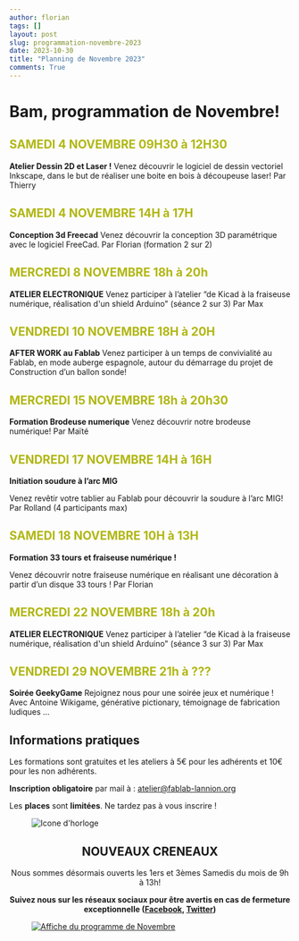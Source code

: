 ```yaml
---
author: florian
tags: []
layout: post
slug: programmation-novembre-2023
date: 2023-10-30
title: "Planning de Novembre 2023"
comments: True
---
```

Bam, programmation de Novembre!
========

<span style="color: #B1B714">SAMEDI 4 NOVEMBRE 09H30 à 12H30</span>
--------
**Atelier Dessin 2D et Laser !**
Venez découvrir le logiciel de dessin vectoriel Inkscape, dans le but de réaliser une boite en bois à découpeuse laser! Par Thierry

<span style="color: #B1B714">SAMEDI 4 NOVEMBRE 14H à 17H</span>
--------
**Conception 3d Freecad**
Venez découvrir la conception 3D paramétrique avec le logiciel FreeCad. Par Florian (formation 2 sur 2)

<span style="color: #B1B714">MERCREDI 8 NOVEMBRE 18h à 20h</span>
--------
**ATELIER ELECTRONIQUE**
Venez participer à l’atelier “de Kicad à la fraiseuse numérique, réalisation d'un shield Arduino" (séance 2 sur 3)
Par Max


<span style="color: #B1B714">VENDREDI 10 NOVEMBRE 18H à 20H</span>
--------
**AFTER WORK au Fablab**
Venez participer à un temps de convivialité au Fablab, en mode auberge espagnole, autour du démarrage du projet de Construction d’un ballon sonde!    

<span style="color: #B1B714">MERCREDI 15 NOVEMBRE 18h à 20h30</span>
--------
**Formation Brodeuse numerique**
Venez découvrir notre brodeuse numérique! Par Maïté

<span style="color: #B1B714">VENDREDI 17 NOVEMBRE 14H à 16H</span>
--------
**Initiation soudure à l’arc MIG**

Venez revêtir votre tablier au Fablab pour découvrir la soudure à l’arc MIG! Par Rolland (4 participants max)

<span style="color: #B1B714">SAMEDI 18 NOVEMBRE 10H à 13H</span>
--------
**Formation 33 tours et fraiseuse numérique !**

Venez découvrir notre fraiseuse numérique en réalisant une décoration à partir d’un disque 33 tours !  Par Florian


<span style="color: #B1B714">MERCREDI 22 NOVEMBRE 18h à 20h</span>
--------
**ATELIER ELECTRONIQUE**
Venez participer à l’atelier “de Kicad à la fraiseuse numérique, réalisation d'un shield Arduino" (séance 3 sur 3)
Par Max

<span style="color: #B1B714">VENDREDI 29 NOVEMBRE 21h à ???</span>
--------
**Soirée GeekyGame**
 Rejoignez nous pour une soirée jeux et numérique ! Avec Antoine
Wikigame, générative pictionary, témoignage de fabrication ludiques ...

Informations pratiques
--------
Les formations sont gratuites et les ateliers à 5€ pour les adhérents et 10€ pour les non adhérents.

**Inscription obligatoire** par mail à : 
atelier@fablab-lannion.org

Les **places** sont **limitées**. Ne tardez pas à vous inscrire !


<figure>
<img src="{{ site.static_url }}/icone-horloge.png" alt="Icone d'horloge" />
</figure> 
<div align="center">
<h2>NOUVEAUX CRENEAUX</h2>

<p>Nous sommes désormais ouverts les 1ers et 3èmes Samedis du mois de 9h à 13h!</p>
<p><b>Suivez nous sur les réseaux sociaux pour être avertis en cas de fermeture exceptionnelle (<a href="https://www.facebook.com/fablablannion">Facebook</a>, <a href="https://twitter.com/notifications">Twitter</a>)</b></p>
</div>

<figure>
	<a href="{{ site.static_url }}/prog_novembre_2023.jpgg"><img src="{{ site.static_url }}/prog_novembre_2023.jpg" alt="Affiche du programme de Novembre"></a>
</figure>
